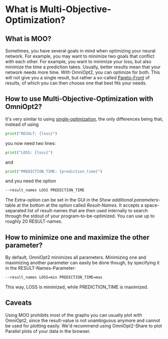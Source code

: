 # What is Multi-Objective-Optimization?

<!-- How to use OmniOpt2 with Multi-Objective-Optimization (MOO)? -->

## What is MOO?

Sometimes, you have several goals in mind when optimizing your neural network. For example, you may want to minimize two goals that conflict with each other. For example, you want to minimize your loss, but also minimize the time a prediction takes. Usually, better results mean that your network needs more time. With OmniOpt2, you can optimize for both. This will not give you a single result, but rather a so-called [Pareto-Front](https://en.wikipedia.org/wiki/Pareto_front) of results, of which you can then choose one that best fits your needs.

## How to use Multi-Objective-Optimization with OmniOpt2?

It's very similar to using [single-optimization](tutorials.php?tutorial=run_sh), the only differences being that, instead of using
```python
print("RESULT: {loss}")
```

you now need two lines: 

```python
print("LOSS: {loss}")
```

and

```python
print("PREDICTION_TIME: {prediction_time}")
```

and you need the option

```bash
--result_names LOSS PREDICTION_TIME
```

The Extra-option can be set in the GUI in the *Show additional parameters*-table at the bottom at the option called *Result-Names*. It accepts a space-separated list of result-names that are then used internally to search through the stdout of your program-to-be-optimized. You can use up to roughly 20 RESULT-names.

## How to minimize one and maximize the other parameter?

By default, OmniOpt2 minimizes all parameters. Minimizing one and maximizing another parameter can easily be done though, by specifying it in the RESULT-Names-Parameter:

```bash
--result_names LOSS=min PREDICTION_TIME=max
```

This way, LOSS is minimized, while PREDICTION_TIME is maximized.

## Caveats

Using MOO prohibits most of the graphs you can usually plot with OmniOpt2, since the result-value is not unambiguous anymore and cannot be used for plotting easily. We'd recommend using OmniOpt2-Share to plot Parallel plots of your data in the browser.
